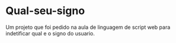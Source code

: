 # Qual-seu-signo
Um projeto que foi pedido na aula de linguagem de script web para indetificar qual e o signo do usuario.
